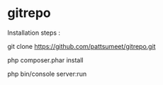 # gitrepo

Installation steps :

git clone https://github.com/pattsumeet/gitrepo.git

php composer.phar install

php bin/console server:run
